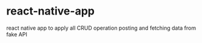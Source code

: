 # react-native-app
react native app to apply all CRUD operation posting and fetching data from fake API
